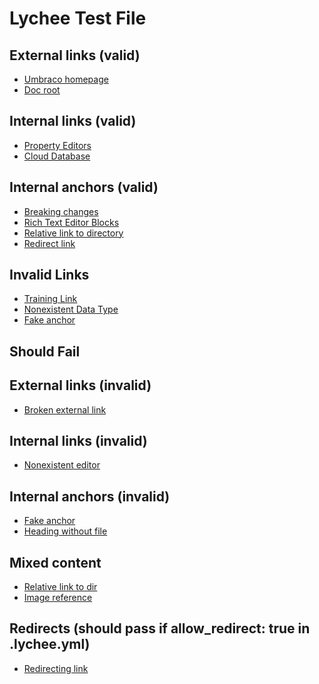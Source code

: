 # Lychee Test File

## External links (valid)

- [Umbraco homepage](https://umbraco.com/)
- [Doc root](https://docs.umbraco.com/)

## Internal links (valid)

- [Property Editors](../../backoffice/property-editors/built-in-umbraco-property-editors/README.md)
- [Cloud Database](https://docs.umbraco.com/umbraco-cloud/expand-your-projects-capabilities/cloud-extensions/private-nuget-feed#step-3-publish-your-nuget-package)

## Internal anchors (valid)

- [Breaking changes](../../setup/upgrading/version-specific/README.md#find-your-upgrade-path)
- [Rich Text Editor Blocks](../../backoffice/property-editors/built-in-umbraco-property-editors/collection.md#order-by)
- [Relative link to directory](../../backoffice/)
- [Redirect link](https://docs.umbraco.com/umbraco-cms/customizing/foundation/working-with-data/store)

## Invalid Links

- [Training Link](https://umbraco.com/trainings)
- [Nonexistent Data Type](../../backoffice/property-editors/built-in-umbraco-property-editors/line.md)
- [Fake anchor](../../backoffice/property-editors/built-in-umbraco-property-editors/rich-text-editor/#blocks)

## Should Fail

## External links (invalid)

- [Broken external link](https://umbraco.com/thispagedoesnotexist)

## Internal links (invalid)

- [Nonexistent editor](../fundamentals/backoffice/property-editors/fake-editor.md)

## Internal anchors (invalid)

- [Fake anchor](../fundamentals/setup/upgrading/version-specific.md#this-anchor-does-not-exist)
- [Heading without file](upgrading/#breaking-changes) <!-- tricky case -->

## Mixed content

- [Relative link to dir](../fundamentals/backoffice/) <!-- may or may not pass -->
- [Image reference](../assets/images/logo.png) <!-- Lychee usually ignores unless configured -->

## Redirects (should pass if allow_redirect: true in .lychee.yml)

- [Redirecting link](https://umbraco.com/products/umbraco-cms/)